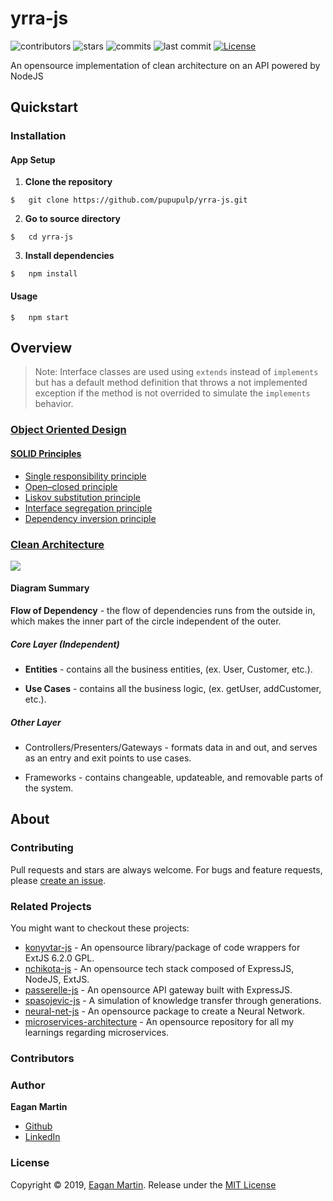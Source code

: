 # yrra-js

![contributors](https://badgen.net/github/contributors/pupupulp/yrra-js)
![stars](https://badgen.net/github/stars/pupupulp/yrra-js)
![commits](https://badgen.net/github/commits/pupupulp/yrra-js)
![last commit](https://badgen.net/github/last-commit/pupupulp/yrra-js)
[![License](https://badgen.net/github/license/pupupulp/yrra-js)](https://github.com/pupupulp/yrra-js/blob/master/LICENSE)

An opensource implementation of clean architecture on an API powered by NodeJS

## Quickstart

### Installation

#### App Setup

1. **Clone the repository**

```cli
$   git clone https://github.com/pupupulp/yrra-js.git
```

2. **Go to source directory**
```cli
$   cd yrra-js
```

3. **Install dependencies**
```cli
$   npm install
```

#### Usage

```cli
$   npm start
```

## Overview

> Note: Interface classes are used using `extends` instead of `implements` but has a default method definition that throws a not implemented exception if the method is not overrided to simulate the `implements` behavior.

### [Object Oriented Design](http://butunclebob.com/ArticleS.UncleBob.PrinciplesOfOod)

#### [SOLID Principles](https://en.wikipedia.org/wiki/SOLID)

- [Single responsibility principle](https://en.wikipedia.org/wiki/Single_responsibility_principle)
- [Open–closed principle](https://en.wikipedia.org/wiki/Open%E2%80%93closed_principle)
- [Liskov substitution principle](https://en.wikipedia.org/wiki/Liskov_substitution_principle)
- [Interface segregation principle](https://en.wikipedia.org/wiki/Interface_segregation_principle)
- [Dependency inversion principle](https://en.wikipedia.org/wiki/Dependency_inversion_principle)

### [Clean Architecture](http://blog.cleancoder.com/uncle-bob/2012/08/13/the-clean-architecture.html)

![](https://fullstackroyhome.files.wordpress.com/2019/03/cleanarchitecture.jpg)

#### Diagram Summary

**Flow of Dependency** - the flow of dependencies runs from the outside in, which makes the inner part of the circle independent of the outer.

##### Core Layer (Independent)

+ **Entities** - contains all the business entities, (ex. User, Customer, etc.).

+ **Use Cases** - contains all the business logic, (ex. getUser, addCustomer, etc.).

##### Other Layer

- Controllers/Presenters/Gateways - formats data in and out, and serves as an entry and exit points to use cases.

- Frameworks - contains changeable, updateable, and removable parts of the system.

## About

### Contributing

Pull requests and stars are always welcome. For bugs and feature requests, please [create an issue](https://github.com/pupupulp/yrra-js/issues/new).

### Related Projects

You might want to checkout these projects:

- [konyvtar-js](https://github.com/pupupulp/konyvtar-js) - An opensource library/package of code wrappers for ExtJS 6.2.0 GPL.
- [nchikota-js](https://github.com/pupupulp/nchikota-js) - An opensource tech stack composed of ExpressJS, NodeJS, ExtJS.
- [passerelle-js](https://github.com/pupupulp/passerelle-js) - An opensource API gateway built with ExpressJS.
- [spasojevic-js](https://github.com/pupupulp/spasojevic-js) - A simulation of knowledge transfer through generations.
- [neural-net-js](https://github.com/pupupulp/neural-net-js) - An opensource package to create a Neural Network.
- [microservices-architecture](https://github.com/pupupulp/microservices-architecture) - An opensource repository for all my learnings regarding microservices.

### Contributors

### Author

**Eagan Martin**
- [Github](https://github.com/pupupulp)
- [LinkedIn](https://www.linkedin.com/in/eagan-charles-martin-a5a172186/)

### License

Copyright © 2019, [Eagan Martin](https://github.com/pupupulp). Release under the [MIT License](https://github.com/pupupulp/yrra-js/blob/master/LICENSE)